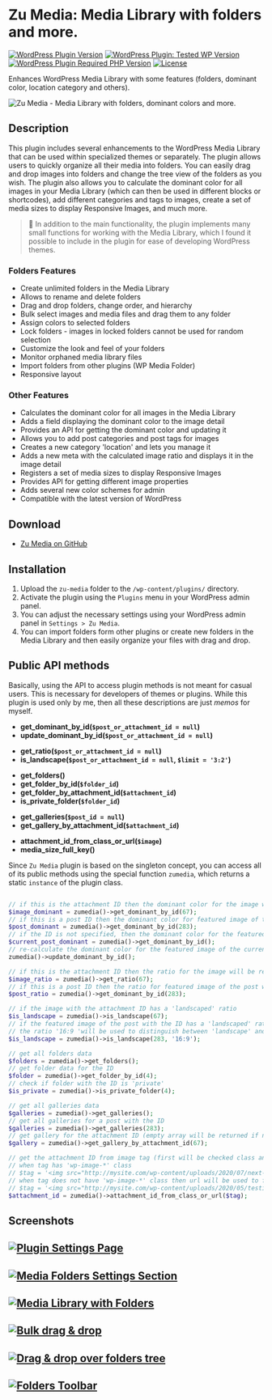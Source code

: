 # Zu Media: Media Library with folders and more.

<!-- [![WordPress Plugin Version](https://img.shields.io/wordpress/plugin/v/zu-media?style=for-the-badge)](https://wordpress.org/plugins/zu-media/)
[![WordPress Plugin: Tested WP Version](https://img.shields.io/wordpress/plugin/tested/zu-media?color=4ab866&style=for-the-badge)](https://wordpress.org/plugins/zu-media/)
[![WordPress Plugin Required PHP Version](https://img.shields.io/wordpress/plugin/required-php/zu-media?color=bc2a8d&style=for-the-badge)](https://www.php.net/) -->

[![WordPress Plugin Version](https://img.shields.io/badge/plugin-v2.2.1-007ec6.svg?style=for-the-badge)]()
[![WordPress Plugin: Tested WP Version](https://img.shields.io/badge/wordpress-v5.7%20tested-4ab866.svg?style=for-the-badge)]()
[![WordPress Plugin Required PHP Version](https://img.shields.io/badge/php->=7.0.0-bc2a8d.svg?style=for-the-badge)](https://www.php.net/)
[![License](https://img.shields.io/badge/license-GPL--2.0%2B-fcbf00.svg?style=for-the-badge)](https://github.com/picasso/zu-media/blob/master/LICENSE)

 <!-- ![WordPress Plugin Downloads](https://img.shields.io/wordpress/plugin/dt/zu-media?color=00aced&style=for-the-badge) -->

Enhances WordPress Media Library with some features (folders, dominant color, location category and others).


![Zu Media - Media Library with folders, dominant colors and more.](https://user-images.githubusercontent.com/399395/111074321-bfc89100-84e2-11eb-8a40-09671bff8da4.png)


## Description

This plugin includes several enhancements to the WordPress Media Library that can be used within specialized themes or separately. The plugin allows users to quickly organize all their media into folders. You can easily drag and drop images into folders and change the tree view of the folders as you wish. The plugin also allows you to calculate the dominant color for all images in your Media Library (which can then be used in different blocks or shortcodes), add different categories and tags to images, create a set of media sizes to display Responsive Images, and much more.

> &#x1F383; In addition to the main functionality, the plugin implements many small functions for working with the Media Library, which I found it possible to include in the plugin for ease of developing WordPress themes.

### Folders Features

* Create unlimited folders in the Media Library
* Allows to rename and delete folders
* Drag and drop folders, change order, and hierarchy
* Bulk select images and media files and drag them to any folder
* Assign colors to selected folders
* Lock folders - images in locked folders cannot be used for random selection
* Customize the look and feel of your folders
* Monitor orphaned media library files
* Import folders from other plugins (WP Media Folder)
* Responsive layout

### Other Features

* Calculates the dominant color for all images in the Media Library
* Adds a field displaying the dominant color to the image detail
* Provides an API for getting the dominant color and updating it
* Allows you to add post categories and post tags for images
* Creates a new category 'location' and lets you manage it
* Adds a new meta with the calculated image ratio and displays it in the image detail
* Registers a set of media sizes to display Responsive Images
* Provides API for getting different image properties
* Adds several new color schemes for admin
* Compatible with the latest version of WordPress

<!--
### Connect

-   [Download on WordPress.org](https://wordpress.org/plugins/zu-media/)
-   [Follow on Twitter](https://twitter.com/??)
-   [Like me on Facebook](https://www.facebook.com/??/)
-->

## Download

<!-- + [Zu Media on WordPress.org](https://downloads.wordpress.org/plugin/zu-media.zip) -->
+ [Zu Media on GitHub](https://github.com/picasso/zu-media/archive/master.zip)

## Installation

1. Upload the `zu-media` folder to the `/wp-content/plugins/` directory.
2. Activate the plugin using the `Plugins` menu in your WordPress admin panel.
3. You can adjust the necessary settings using your WordPress admin panel in `Settings > Zu Media`.
4. You can import folders form other plugins or create new folders in the Media Library and then easily organize your files with drag and drop.


## Public API methods

Basically, using the API to access plugin methods is not meant for casual users. This is necessary for developers of themes or plugins. While this plugin is used only by me, then all these descriptions are just *memos* for myself.

+ __get_dominant_by_id(`$post_or_attachment_id = null`)__
+ __update_dominant_by_id(`$post_or_attachment_id = null`)__
- __get_ratio(`$post_or_attachment_id = null`)__
- __is_landscape(`$post_or_attachment_id = null`, `$limit = '3:2'`)__
* __get_folders()__
* __get_folder_by_id(`$folder_id`)__
* __get_folder_by_attachment_id(`$attachment_id`)__
* __is_private_folder(`$folder_id`)__
+ __get_galleries(`$post_id = null`)__
+ __get_gallery_by_attachment_id(`$attachment_id`)__
- __attachment_id_from_class_or_url(`$image`)__
- __media_size_full_key()__


Since `Zu Media` plugin is based on the singleton concept, you can access all of its public methods using the special function `zumedia`, which returns a static `instance` of the plugin class.

```php

// if this is the attachment ID then the dominant color for the image will be returned
$image_dominant = zumedia()->get_dominant_by_id(67);
// if this is a post ID then the dominant color for featured image of the post will be returned
$post_dominant = zumedia()->get_dominant_by_id(283);
// if the ID is not specified, then the dominant color for the featured image of the current post will be returned
$current_post_dominant = zumedia()->get_dominant_by_id();
// re-calculate the dominant color for the featured image of the current post
zumedia()->update_dominant_by_id();

// if this is the attachment ID then the ratio for the image will be returned
$image_ratio = zumedia()->get_ratio(67);
// if this is a post ID then the ratio for featured image of the post will be returned
$post_ratio = zumedia()->get_dominant_by_id(283);

// if the image with the attachment ID has a 'landscaped' ratio
$is_landscape = zumedia()->is_landscape(67);
// if the featured image of the post with the ID has a 'landscaped' ratio
// the ratio '16:9 'will be used to distinguish between 'landscape' and 'portrait' images
$is_landscape = zumedia()->is_landscape(283, '16:9');

// get all folders data
$folders = zumedia()->get_folders();
// get folder data for the ID
$folder = zumedia()->get_folder_by_id(4);
// check if folder with the ID is 'private'
$is_private = zumedia()->is_private_folder(4);

// get all galleries data
$galleries = zumedia()->get_galleries();
// get all galleries for a post with the ID
$galleries = zumedia()->get_galleries(283);
// get gallery for the attachment ID (empty array will be returned if no gallery found)
$gallery = zumedia()->get_gallery_by_attachment_id(67);

// get the attachment ID from image tag (first will be checked class and then image url)
// when tag has 'wp-image-*' class
// $tag = '<img src="http://mysite.com/wp-content/uploads/2020/07/next-1024x606.jpg" alt="" class="wp-image-779"/>';
// when tag does not have 'wp-image-*' class then url will be used to find out the attachment ID
// $tag = '<img src="http://mysite.com/wp-content/uploads/2020/05/testimage-400x240.jpg"/>';
$attachment_id = zumedia()->attachment_id_from_class_or_url($tag);

```

<!--
## Support

Need help? This is a developer's portal for __Zu Media__ and should not be used for general support and queries. Please visit the [support forum on WordPress.org](https://wordpress.org/support/plugin/zu-media) for assistance.
-->

## Screenshots

## [![Plugin Settings Page](https://user-images.githubusercontent.com/399395/111200815-6b94de00-85c2-11eb-8b79-236beace105e.jpg)](https://github.com/picasso/zu-media/)

## [![Media Folders Settings Section](https://user-images.githubusercontent.com/399395/111200828-72235580-85c2-11eb-9093-79ba0e124349.jpg)](https://github.com/picasso/zu-media/)

## [![Media Library with Folders](https://user-images.githubusercontent.com/399395/111200861-78b1cd00-85c2-11eb-9593-1b39eb994b4a.jpg)](https://github.com/picasso/zu-media/)

## [![Bulk drag & drop](https://user-images.githubusercontent.com/399395/111200881-7e0f1780-85c2-11eb-810f-d52ac897fc0c.jpg)](https://github.com/picasso/zu-media/)

## [![Drag & drop over folders tree](https://user-images.githubusercontent.com/399395/111200913-85362580-85c2-11eb-9eb6-e8dd23656be2.jpg)](https://github.com/picasso/zu-media/)

## [![Folders Toolbar](https://user-images.githubusercontent.com/399395/111200933-8a937000-85c2-11eb-882b-b613539fe585.jpg)](https://github.com/picasso/zu-media/)

